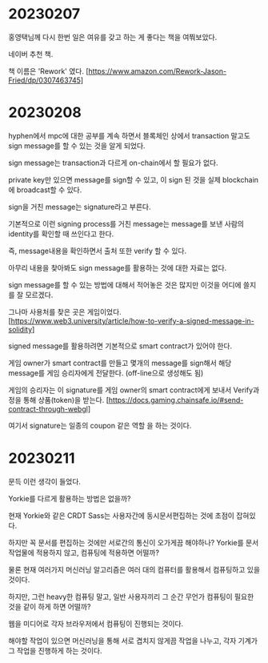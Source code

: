 # 20230207

홍영택님께 다시 한번 일은 여유를 갖고 하는 게 좋다는 책을 여쭤보았다.

네이버 추천 책.

책 이름은 'Rework' 였다. [https://www.amazon.com/Rework-Jason-Fried/dp/0307463745]

# 20230208

hyphen에서 mpc에 대한 공부를 계속 하면서 블록체인 상에서 transaction 말고도 sign message를 할 수 있는 것을 알게 되었다.

sign message는 transaction과 다르게 on-chain에서 할 필요가 없다.

private key만 있으면 message를 sign할 수 있고, 이 sign 된 것을 실제 blockchain에 broadcast할 수 있다.

sign을 거친 message는 signature라고 부른다.

기본적으로 이런 signing process를 거친 message는 message를 보낸 사람의 identity를 확인할 때 쓰인다고 한다.

즉, message내용을 확인하면서 출처 또한 verify 할 수 있다.

아무리 내용을 찾아봐도 sign message를 활용하는 것에 대한 자료는 없다.

sign message를 할 수 있는 방법에 대해서 적어놓은 것은 많지만 이것을 어디에 쓸지를 잘 모르겠다.

그나마 사용처를 찾은 곳은 게임이었다. [https://www.web3.university/article/how-to-verify-a-signed-message-in-solidity]

signed message를 활용하려면 기본적으로 smart contract가 있어야 한다.

게임 owner가 smart contract를 만들고 몇개의 message를 sign해서 해당 message를 게임 승리자에게 전달한다. (off-line으로 생성해도 됨)

게임의 승리자는 이 signature를 게임 owner의 smart contract에게 보내서 Verify과정을 통해 상품(token)을 받는다. [https://docs.gaming.chainsafe.io/#send-contract-through-webgl]

여기서 signature는 일종의 coupon 같은 역할 을 하는 것이다.

# 20230211

문득 이런 생각이 들었다.

Yorkie를 다르게 활용하는 방법은 없을까?

현재 Yorkie와 같은 CRDT Sass는 사용자간에 동시문서편집하는 것에 초점이 잡혀있다.

하지만 꼭 문서를 편집하는 것에만 서로간의 통신이 오가게끔 해야하나? Yorkie를 문서 작업물에 적용하지 않고, 컴퓨팅에 적용하면 어떨까?

물론 현재 여러가지 머신러닝 알고리즘은 여러 대의 컴퓨터를 활용해서 컴퓨팅하고 있을 것이다.

하지만, 그런 heavy한 컴퓨팅 말고, 일반 사용자끼리 그 순간 무언가 컴퓨팅이 필요한 것을 같이 하게 하면 어떨까?

웹을 미디어로 각자 브라우저에서 컴퓨팅이 진행되는 것이다.

해야할 작업이 있으면 머신러닝을 통해 서로 겹치지 않게끔 작업을 나누고, 각자 기계가 그 작업을 진행하게 하는 것이다.
